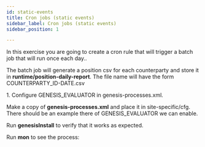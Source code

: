 ```yaml
---
id: static-events
title: Cron jobs (static events)
sidebar_label: Cron jobs (static events)
sidebar_position: 1

---
```

In this exercise you are going to create a cron rule that will trigger a batch job that will run once each day.. 

The batch job will generate a position csv for each counterparty and store it in **runtime/position-daily-report**. The file name will have the form COUNTERPARTY_ID-DATE.csv 

1\. Configure GENESIS_EVALUATOR in genesis-processes.xml.

Make a copy of **genesis-processes.xml** and place it in site-specific/cfg. There should be an example there of GENESIS_EVALUATOR we can enable. 

Run **genesisInstall** to verify that it works as expected.

Run **mon** to see the process: